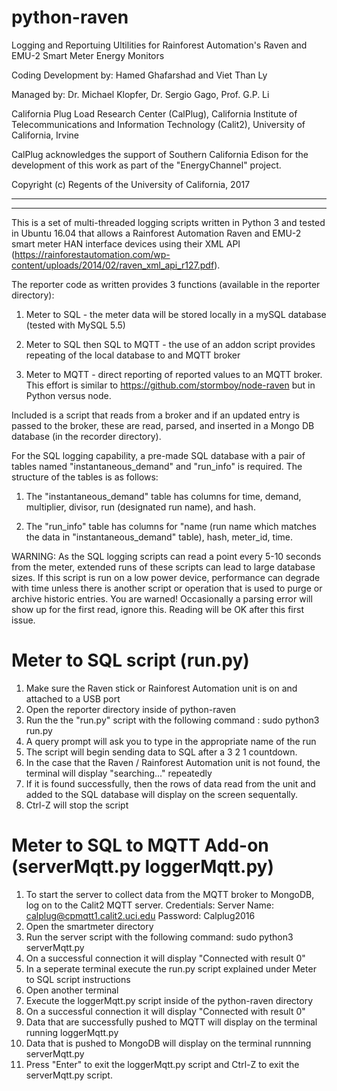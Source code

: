 # python-raven

Logging and Reportuing Ultilities for Rainforest Automation's Raven and EMU-2 Smart Meter Energy Monitors

Coding Development by: Hamed Ghafarshad and Viet Than Ly

Managed by: Dr. Michael Klopfer, Dr. Sergio Gago, Prof. G.P. Li

California Plug Load Research Center (CalPlug), California Institute of Telecommunications and Information Technology (Calit2), University of California, Irvine

CalPlug acknowledges the support of Southern California Edison for the development of this work as part of the "EnergyChannel" project.

Copyright (c) Regents of the University of California, 2017

***************************************************************************************************
***************************************************************************************************


This is a set of multi-threaded logging scripts written in Python 3 and tested in Ubuntu 16.04 that allows a Rainforest Automation Raven and EMU-2 smart meter HAN interface devices using their XML API (https://rainforestautomation.com/wp-content/uploads/2014/02/raven_xml_api_r127.pdf).

The reporter code as written provides 3 functions (available in the reporter directory):

1) Meter to SQL - the meter data will be stored locally in a mySQL database (tested with MySQL 5.5)

2) Meter to SQL then SQL to MQTT - the use of an addon script provides repeating of the local database to and MQTT broker 

3) Meter to MQTT - direct reporting of reported values to an MQTT broker.  This effort is similar to https://github.com/stormboy/node-raven but in Python versus node.

Included is a script that reads from a broker and if an updated entry is passed to the broker, these are read, parsed, and inserted in a Mongo DB database (in the recorder directory).

For the SQL logging capability, a pre-made SQL database with a pair of tables named "instantaneous_demand" and "run_info" is required.  The structure of the tables is as follows:

1) The "instantaneous_demand" table has columns for time, demand, multiplier, divisor, run (designated run name), and hash.  

2) The "run_info" table has columns for "name (run name which matches the data in "instantaneous_demand" table), hash, meter_id, time.


WARNING:  As the SQL logging scripts can read a point every 5-10 seconds from the meter, extended runs of these scripts can lead to large database sizes.  If this script is run on a low power device, performance can degrade with time unless there is another script or operation that is used to purge or archive historic entries.  You are warned!  Occasionally a parsing error will show up for the first read, ignore this.  Reading will be OK after this first issue.  

# Meter to SQL script (run.py)

1) Make sure the Raven stick or Rainforest Automation unit is on and attached to a USB port
2) Open the reporter directory inside of python-raven
3) Run the the "run.py" script with the following command : sudo python3 run.py
4) A query prompt will ask you to type in the appropriate name of the run
5) The script will begin sending data to SQL after a 3 2 1 countdown.
6) In the case that the Raven / Rainforest Automation unit is not found, the terminal will display "searching..." repeatedly
7) If it is found successfully, then the rows of data read from the unit and added to the SQL database will display on the screen sequentally.
8) Ctrl-Z will stop the script

# Meter to SQL to MQTT Add-on (serverMqtt.py loggerMqtt.py)

1) To start the server to collect data from the MQTT broker to MongoDB, log on to the Calit2 MQTT server. Credentials:
	Server Name: calplug@cpmqtt1.calit2.uci.edu
	Password: Calplug2016
2) Open the smartmeter directory
3) Run the server script with the following command:
	sudo python3 serverMqtt.py
4) On a successful connection it will display "Connected with result 0"
5) In a seperate terminal execute the run.py script explained under Meter to SQL script instructions
6) Open another terminal
7) Execute the loggerMqtt.py script inside of the python-raven directory
8) On a successful connection it will display "Connected with result 0"
9) Data that are successfully pushed to MQTT will display on the terminal running loggerMqtt.py
10) Data that is pushed to MongoDB will display on the terminal runnning serverMqtt.py
11) Press "Enter" to exit the loggerMqtt.py script and Ctrl-Z to exit the serverMqtt.py script.


